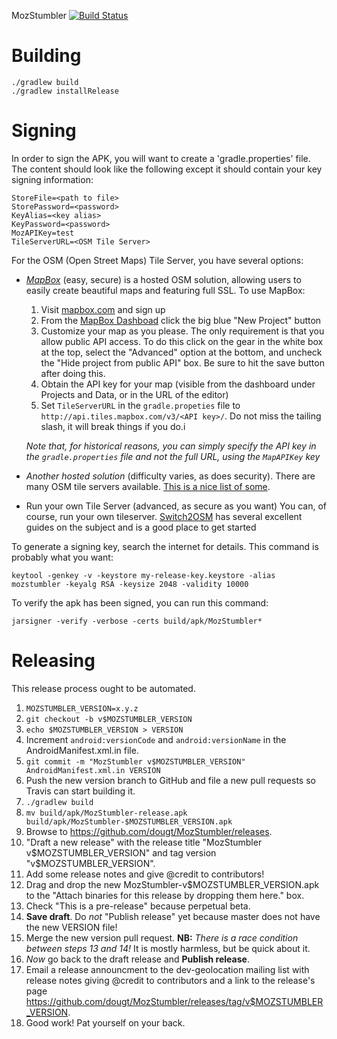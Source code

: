 MozStumbler
[![Build Status](https://travis-ci.org/mozilla/MozStumbler.png)](https://travis-ci.org/mozilla/MozStumbler.png)

# Building #

```
./gradlew build
./gradlew installRelease
```

# Signing #

In order to sign the APK, you will want to create a 'gradle.properties' file.  The content should look like the following except it should contain your key signing
information:

```
StoreFile=<path to file>
StorePassword=<password>
KeyAlias=<key alias>
KeyPassword=<password>
MozAPIKey=test
TileServerURL=<OSM Tile Server>
```
For the OSM (Open Street Maps) Tile Server, you have several options:

* *[MapBox](https://www.mapbox.com/)* (easy, secure) is a hosted OSM solution, allowing users to easily create beautiful maps and featuring full SSL. To use MapBox:

  1. Visit [mapbox.com](https://www.mapbox.com/) and sign up
  2. From the [MapBox Dashboad](https://www.mapbox.com/dashboard/) click the big blue "New Project" button
  3. Customize your map as you please. The only requirement is that you allow public API access. To do this click on the gear in the white box at the top, select the "Advanced" option at the bottom, and uncheck the "Hide project from public API" box. Be sure to hit the save button after doing this.
  4. Obtain the API key for your map (visible from the dashboard under Projects and Data, or in the URL of the editor)
  5. Set `TileServerURL` in the `gradle.propeties` file to `http://api.tiles.mapbox.com/v3/<API key>/`. Do not miss the tailing slash, it will break things if you do.i

  *Note that, for historical reasons, you can simply specify the API key in the `gradle.properties` file and not the full URL, using the `MapAPIKey` key*

* *Another hosted solution* (difficulty varies, as does security). There are many OSM tile servers available. [This is a nice list of some](http://switch2osm.org/providers/).

* Run your own Tile Server (advanced, as secure as you want)
  You can, of course, run your own tileserver. [Switch2OSM](http://switch2osm.org/serving-tiles/) has several excellent guides on the subject and is a good place to get started

To generate a signing key, search the internet for details.  This command is probably what you want:

```
keytool -genkey -v -keystore my-release-key.keystore -alias mozstumbler -keyalg RSA -keysize 2048 -validity 10000
```

To verify the apk has been signed, you can run this command:

```
jarsigner -verify -verbose -certs build/apk/MozStumbler*
```

# Releasing #

This release process ought to be automated.

1. `MOZSTUMBLER_VERSION=x.y.z`
2. `git checkout -b v$MOZSTUMBLER_VERSION`
2. `echo $MOZSTUMBLER_VERSION > VERSION`
2. Increment `android:versionCode` and `android:versionName` in the AndroidManifest.xml.in file.
3. `git commit -m "MozStumbler v$MOZSTUMBLER_VERSION" AndroidManifest.xml.in VERSION`
4. Push the new version branch to GitHub and file a new pull requests so Travis can start building it.
5. `./gradlew build`
6. `mv build/apk/MozStumbler-release.apk build/apk/MozStumbler-$MOZSTUMBLER_VERSION.apk`
7. Browse to https://github.com/dougt/MozStumbler/releases.
8. "Draft a new release" with the release title "MozStumbler v$MOZSTUMBLER_VERSION" and tag version "v$MOZSTUMBLER_VERSION".
9. Add some release notes and give @credit to contributors!
10. Drag and drop the new MozStumbler-v$MOZSTUMBLER_VERSION.apk to the "Attach binaries for this release by dropping them here." box.
11. Check "This is a pre-release" because perpetual beta.
12. **Save draft**. Do *not* "Publish release" yet because master does not have the new VERSION file!
13. Merge the new version pull request. **NB:** *There is a race condition between steps 13 and 14!* It is mostly harmless, but be quick about it.
14. *Now* go back to the draft release and **Publish release**.
15. Email a release announcment to the dev-geolocation mailing list with release notes giving @credit to contributors and a link to the release's page https://github.com/dougt/MozStumbler/releases/tag/v$MOZSTUMBLER_VERSION.
16. Good work!  Pat yourself on your back.
